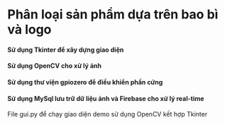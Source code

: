 # Phân loại sản phẩm dựa trên bao bì và logo
#### Sử dụng Tkinter để xây dựng giao diện
#### Sử dụng OpenCV cho xử lý ảnh
#### Sử dụng thư viện gpiozero để điều khiển phần cứng
#### Sử dụng MySql lưu trữ dữ liệu ảnh và Firebase cho xử lý real-time

File gui.py để chạy giao diện demo sử dụng OpenCV kết hợp Tkinter
